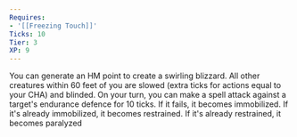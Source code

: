 ```yaml
---
Requires:
- '[[Freezing Touch]]'
Ticks: 10
Tier: 3
XP: 9
---
```


You can generate an HM point to create a swirling blizzard. All other creatures within 60 feet of you are slowed (extra ticks for actions equal to your CHA) and blinded. On your turn, you can make a spell attack against a target's endurance defence for 10 ticks. If it fails, it becomes immobilized. If it's already immobilized, it becomes restrained. If it's already restrained, it becomes paralyzed